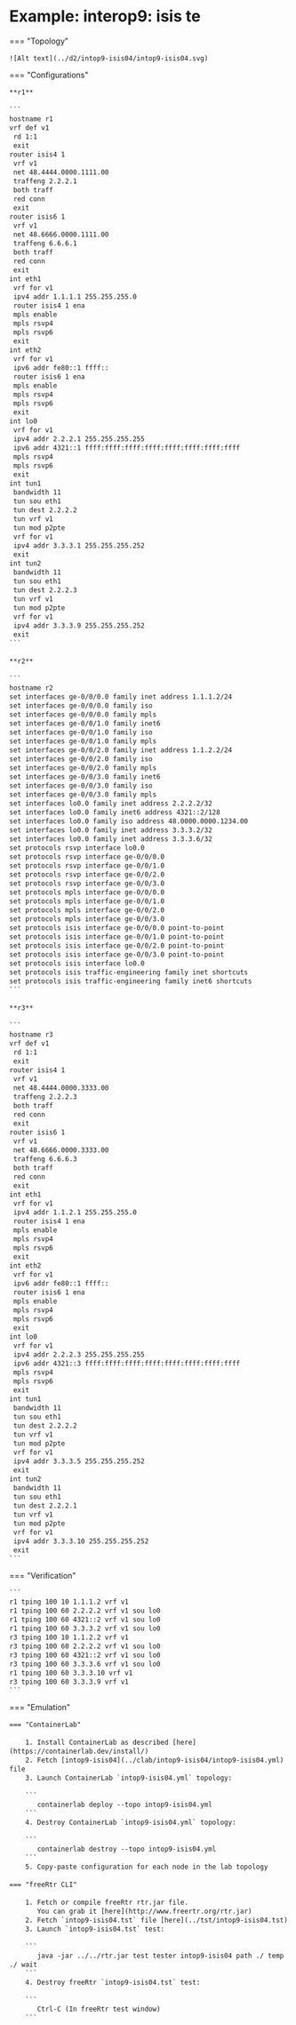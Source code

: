 # Example: interop9: isis te

=== "Topology"

    ![Alt text](../d2/intop9-isis04/intop9-isis04.svg)

=== "Configurations"

    **r1**

    ```
    hostname r1
    vrf def v1
     rd 1:1
     exit
    router isis4 1
     vrf v1
     net 48.4444.0000.1111.00
     traffeng 2.2.2.1
     both traff
     red conn
     exit
    router isis6 1
     vrf v1
     net 48.6666.0000.1111.00
     traffeng 6.6.6.1
     both traff
     red conn
     exit
    int eth1
     vrf for v1
     ipv4 addr 1.1.1.1 255.255.255.0
     router isis4 1 ena
     mpls enable
     mpls rsvp4
     mpls rsvp6
     exit
    int eth2
     vrf for v1
     ipv6 addr fe80::1 ffff::
     router isis6 1 ena
     mpls enable
     mpls rsvp4
     mpls rsvp6
     exit
    int lo0
     vrf for v1
     ipv4 addr 2.2.2.1 255.255.255.255
     ipv6 addr 4321::1 ffff:ffff:ffff:ffff:ffff:ffff:ffff:ffff
     mpls rsvp4
     mpls rsvp6
     exit
    int tun1
     bandwidth 11
     tun sou eth1
     tun dest 2.2.2.2
     tun vrf v1
     tun mod p2pte
     vrf for v1
     ipv4 addr 3.3.3.1 255.255.255.252
     exit
    int tun2
     bandwidth 11
     tun sou eth1
     tun dest 2.2.2.3
     tun vrf v1
     tun mod p2pte
     vrf for v1
     ipv4 addr 3.3.3.9 255.255.255.252
     exit
    ```

    **r2**

    ```
    hostname r2
    set interfaces ge-0/0/0.0 family inet address 1.1.1.2/24
    set interfaces ge-0/0/0.0 family iso
    set interfaces ge-0/0/0.0 family mpls
    set interfaces ge-0/0/1.0 family inet6
    set interfaces ge-0/0/1.0 family iso
    set interfaces ge-0/0/1.0 family mpls
    set interfaces ge-0/0/2.0 family inet address 1.1.2.2/24
    set interfaces ge-0/0/2.0 family iso
    set interfaces ge-0/0/2.0 family mpls
    set interfaces ge-0/0/3.0 family inet6
    set interfaces ge-0/0/3.0 family iso
    set interfaces ge-0/0/3.0 family mpls
    set interfaces lo0.0 family inet address 2.2.2.2/32
    set interfaces lo0.0 family inet6 address 4321::2/128
    set interfaces lo0.0 family iso address 48.0000.0000.1234.00
    set interfaces lo0.0 family inet address 3.3.3.2/32
    set interfaces lo0.0 family inet address 3.3.3.6/32
    set protocols rsvp interface lo0.0
    set protocols rsvp interface ge-0/0/0.0
    set protocols rsvp interface ge-0/0/1.0
    set protocols rsvp interface ge-0/0/2.0
    set protocols rsvp interface ge-0/0/3.0
    set protocols mpls interface ge-0/0/0.0
    set protocols mpls interface ge-0/0/1.0
    set protocols mpls interface ge-0/0/2.0
    set protocols mpls interface ge-0/0/3.0
    set protocols isis interface ge-0/0/0.0 point-to-point
    set protocols isis interface ge-0/0/1.0 point-to-point
    set protocols isis interface ge-0/0/2.0 point-to-point
    set protocols isis interface ge-0/0/3.0 point-to-point
    set protocols isis interface lo0.0
    set protocols isis traffic-engineering family inet shortcuts
    set protocols isis traffic-engineering family inet6 shortcuts
    ```

    **r3**

    ```
    hostname r3
    vrf def v1
     rd 1:1
     exit
    router isis4 1
     vrf v1
     net 48.4444.0000.3333.00
     traffeng 2.2.2.3
     both traff
     red conn
     exit
    router isis6 1
     vrf v1
     net 48.6666.0000.3333.00
     traffeng 6.6.6.3
     both traff
     red conn
     exit
    int eth1
     vrf for v1
     ipv4 addr 1.1.2.1 255.255.255.0
     router isis4 1 ena
     mpls enable
     mpls rsvp4
     mpls rsvp6
     exit
    int eth2
     vrf for v1
     ipv6 addr fe80::1 ffff::
     router isis6 1 ena
     mpls enable
     mpls rsvp4
     mpls rsvp6
     exit
    int lo0
     vrf for v1
     ipv4 addr 2.2.2.3 255.255.255.255
     ipv6 addr 4321::3 ffff:ffff:ffff:ffff:ffff:ffff:ffff:ffff
     mpls rsvp4
     mpls rsvp6
     exit
    int tun1
     bandwidth 11
     tun sou eth1
     tun dest 2.2.2.2
     tun vrf v1
     tun mod p2pte
     vrf for v1
     ipv4 addr 3.3.3.5 255.255.255.252
     exit
    int tun2
     bandwidth 11
     tun sou eth1
     tun dest 2.2.2.1
     tun vrf v1
     tun mod p2pte
     vrf for v1
     ipv4 addr 3.3.3.10 255.255.255.252
     exit
    ```

=== "Verification"

    ```
    r1 tping 100 10 1.1.1.2 vrf v1
    r1 tping 100 60 2.2.2.2 vrf v1 sou lo0
    r1 tping 100 60 4321::2 vrf v1 sou lo0
    r1 tping 100 60 3.3.3.2 vrf v1 sou lo0
    r3 tping 100 10 1.1.2.2 vrf v1
    r3 tping 100 60 2.2.2.2 vrf v1 sou lo0
    r3 tping 100 60 4321::2 vrf v1 sou lo0
    r3 tping 100 60 3.3.3.6 vrf v1 sou lo0
    r1 tping 100 60 3.3.3.10 vrf v1
    r3 tping 100 60 3.3.3.9 vrf v1
    ```

=== "Emulation"

    === "ContainerLab"

        1. Install ContainerLab as described [here](https://containerlab.dev/install/)  
        2. Fetch [intop9-isis04](../clab/intop9-isis04/intop9-isis04.yml) file  
        3. Launch ContainerLab `intop9-isis04.yml` topology:  

        ```
           containerlab deploy --topo intop9-isis04.yml  
        ```
        4. Destroy ContainerLab `intop9-isis04.yml` topology:  

        ```
           containerlab destroy --topo intop9-isis04.yml  
        ```
        5. Copy-paste configuration for each node in the lab topology

    === "freeRtr CLI"

        1. Fetch or compile freeRtr rtr.jar file.  
           You can grab it [here](http://www.freertr.org/rtr.jar)  
        2. Fetch `intop9-isis04.tst` file [here](../tst/intop9-isis04.tst)  
        3. Launch `intop9-isis04.tst` test:  

        ```
           java -jar ../../rtr.jar test tester intop9-isis04 path ./ temp ./ wait
        ```
        4. Destroy freeRtr `intop9-isis04.tst` test:  

        ```
           Ctrl-C (In freeRtr test window)
        ```

